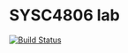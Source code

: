 # SYSC4806 lab
[![Build Status](https://travis-ci.com/cyang030/SYSC4806_lab.svg?branch=master)](https://travis-ci.com/cyang030/SYSC4806_lab)